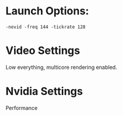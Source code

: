 # Launch Options:
`-novid -freq 144 -tickrate 128`

# Video Settings
Low everything, multicore rendering enabled.

# Nvidia Settings
Performance
